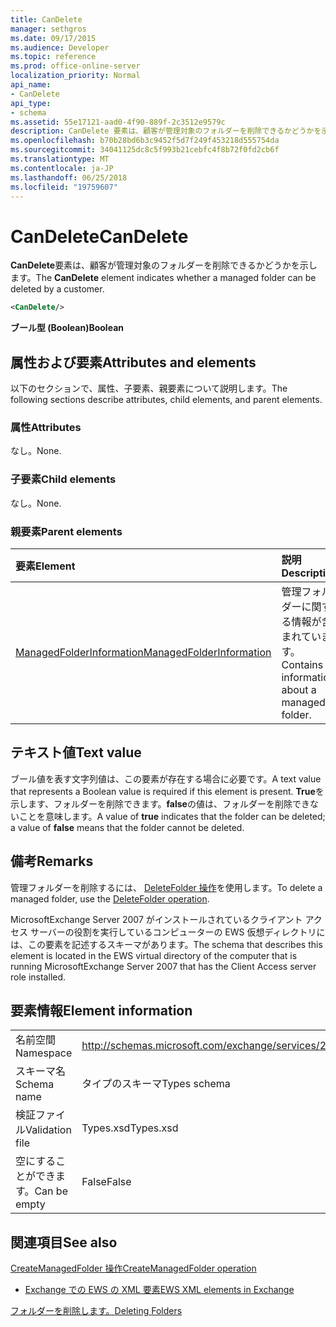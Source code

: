 ```yaml
---
title: CanDelete
manager: sethgros
ms.date: 09/17/2015
ms.audience: Developer
ms.topic: reference
ms.prod: office-online-server
localization_priority: Normal
api_name:
- CanDelete
api_type:
- schema
ms.assetid: 55e17121-aad0-4f90-889f-2c3512e9579c
description: CanDelete 要素は、顧客が管理対象のフォルダーを削除できるかどうかを示します。
ms.openlocfilehash: b70b28bd6b3c9452f5d7f249f453218d555754da
ms.sourcegitcommit: 34041125dc8c5f993b21cebfc4f8b72f0fd2cb6f
ms.translationtype: MT
ms.contentlocale: ja-JP
ms.lasthandoff: 06/25/2018
ms.locfileid: "19759607"
---
```

# <a name="candelete"></a><span data-ttu-id="07be7-103">CanDelete</span><span class="sxs-lookup"><span data-stu-id="07be7-103">CanDelete</span></span>

<span data-ttu-id="07be7-104">**CanDelete**要素は、顧客が管理対象のフォルダーを削除できるかどうかを示します。</span><span class="sxs-lookup"><span data-stu-id="07be7-104">The **CanDelete** element indicates whether a managed folder can be deleted by a customer.</span></span> 
  
```xml
<CanDelete/>
```

 <span data-ttu-id="07be7-105">**ブール型 (Boolean)**</span><span class="sxs-lookup"><span data-stu-id="07be7-105">**Boolean**</span></span>
## <a name="attributes-and-elements"></a><span data-ttu-id="07be7-106">属性および要素</span><span class="sxs-lookup"><span data-stu-id="07be7-106">Attributes and elements</span></span>

<span data-ttu-id="07be7-107">以下のセクションで、属性、子要素、親要素について説明します。</span><span class="sxs-lookup"><span data-stu-id="07be7-107">The following sections describe attributes, child elements, and parent elements.</span></span>
  
### <a name="attributes"></a><span data-ttu-id="07be7-108">属性</span><span class="sxs-lookup"><span data-stu-id="07be7-108">Attributes</span></span>

<span data-ttu-id="07be7-109">なし。</span><span class="sxs-lookup"><span data-stu-id="07be7-109">None.</span></span>
  
### <a name="child-elements"></a><span data-ttu-id="07be7-110">子要素</span><span class="sxs-lookup"><span data-stu-id="07be7-110">Child elements</span></span>

<span data-ttu-id="07be7-111">なし。</span><span class="sxs-lookup"><span data-stu-id="07be7-111">None.</span></span>
  
### <a name="parent-elements"></a><span data-ttu-id="07be7-112">親要素</span><span class="sxs-lookup"><span data-stu-id="07be7-112">Parent elements</span></span>

|<span data-ttu-id="07be7-113">**要素**</span><span class="sxs-lookup"><span data-stu-id="07be7-113">**Element**</span></span>|<span data-ttu-id="07be7-114">**説明**</span><span class="sxs-lookup"><span data-stu-id="07be7-114">**Description**</span></span>|
|:-----|:-----|
|[<span data-ttu-id="07be7-115">ManagedFolderInformation</span><span class="sxs-lookup"><span data-stu-id="07be7-115">ManagedFolderInformation</span></span>](managedfolderinformation.md) <br/> |<span data-ttu-id="07be7-116">管理フォルダーに関する情報が含まれています。</span><span class="sxs-lookup"><span data-stu-id="07be7-116">Contains information about a managed folder.</span></span>  <br/> |
   
## <a name="text-value"></a><span data-ttu-id="07be7-117">テキスト値</span><span class="sxs-lookup"><span data-stu-id="07be7-117">Text value</span></span>

<span data-ttu-id="07be7-118">ブール値を表す文字列値は、この要素が存在する場合に必要です。</span><span class="sxs-lookup"><span data-stu-id="07be7-118">A text value that represents a Boolean value is required if this element is present.</span></span> <span data-ttu-id="07be7-119">**True**を示します、フォルダーを削除できます。**false**の値は、フォルダーを削除できないことを意味します。</span><span class="sxs-lookup"><span data-stu-id="07be7-119">A value of **true** indicates that the folder can be deleted; a value of **false** means that the folder cannot be deleted.</span></span> 
  
## <a name="remarks"></a><span data-ttu-id="07be7-120">備考</span><span class="sxs-lookup"><span data-stu-id="07be7-120">Remarks</span></span>

<span data-ttu-id="07be7-121">管理フォルダーを削除するには、 [DeleteFolder 操作](deletefolder-operation.md)を使用します。</span><span class="sxs-lookup"><span data-stu-id="07be7-121">To delete a managed folder, use the [DeleteFolder operation](deletefolder-operation.md).</span></span>
  
<span data-ttu-id="07be7-122">MicrosoftExchange Server 2007 がインストールされているクライアント アクセス サーバーの役割を実行しているコンピューターの EWS 仮想ディレクトリには、この要素を記述するスキーマがあります。</span><span class="sxs-lookup"><span data-stu-id="07be7-122">The schema that describes this element is located in the EWS virtual directory of the computer that is running MicrosoftExchange Server 2007 that has the Client Access server role installed.</span></span>
  
## <a name="element-information"></a><span data-ttu-id="07be7-123">要素情報</span><span class="sxs-lookup"><span data-stu-id="07be7-123">Element information</span></span>

|||
|:-----|:-----|
|<span data-ttu-id="07be7-124">名前空間</span><span class="sxs-lookup"><span data-stu-id="07be7-124">Namespace</span></span>  <br/> |http://schemas.microsoft.com/exchange/services/2006/types  <br/> |
|<span data-ttu-id="07be7-125">スキーマ名</span><span class="sxs-lookup"><span data-stu-id="07be7-125">Schema name</span></span>  <br/> |<span data-ttu-id="07be7-126">タイプのスキーマ</span><span class="sxs-lookup"><span data-stu-id="07be7-126">Types schema</span></span>  <br/> |
|<span data-ttu-id="07be7-127">検証ファイル</span><span class="sxs-lookup"><span data-stu-id="07be7-127">Validation file</span></span>  <br/> |<span data-ttu-id="07be7-128">Types.xsd</span><span class="sxs-lookup"><span data-stu-id="07be7-128">Types.xsd</span></span>  <br/> |
|<span data-ttu-id="07be7-129">空にすることができます。</span><span class="sxs-lookup"><span data-stu-id="07be7-129">Can be empty</span></span>  <br/> |<span data-ttu-id="07be7-130">False</span><span class="sxs-lookup"><span data-stu-id="07be7-130">False</span></span>  <br/> |
   
## <a name="see-also"></a><span data-ttu-id="07be7-131">関連項目</span><span class="sxs-lookup"><span data-stu-id="07be7-131">See also</span></span>



[<span data-ttu-id="07be7-132">CreateManagedFolder 操作</span><span class="sxs-lookup"><span data-stu-id="07be7-132">CreateManagedFolder operation</span></span>](createmanagedfolder-operation.md)


- [<span data-ttu-id="07be7-133">Exchange での EWS の XML 要素</span><span class="sxs-lookup"><span data-stu-id="07be7-133">EWS XML elements in Exchange</span></span>](ews-xml-elements-in-exchange.md)


[<span data-ttu-id="07be7-134">フォルダーを削除します。</span><span class="sxs-lookup"><span data-stu-id="07be7-134">Deleting Folders</span></span>](http://msdn.microsoft.com/library/1958add5-5071-4239-adb2-40f7a7d74aee%28Office.15%29.aspx)

